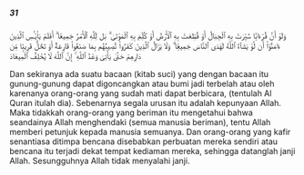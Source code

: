 ##### 31

<span class="ayah">وَلَوْ أَنَّ قُرْءَانًۭا سُيِّرَتْ بِهِ ٱلْجِبَالُ أَوْ قُطِّعَتْ بِهِ ٱلْأَرْضُ أَوْ كُلِّمَ بِهِ ٱلْمَوْتَىٰ ۗ بَل لِّلَّهِ ٱلْأَمْرُ جَمِيعًا ۗ أَفَلَمْ يَا۟يْـَٔسِ ٱلَّذِينَ ءَامَنُوٓا۟ أَن لَّوْ يَشَآءُ ٱللَّهُ لَهَدَى ٱلنَّاسَ جَمِيعًۭا ۗ وَلَا يَزَالُ ٱلَّذِينَ كَفَرُوا۟ تُصِيبُهُم بِمَا صَنَعُوا۟ قَارِعَةٌ أَوْ تَحُلُّ قَرِيبًۭا مِّن دَارِهِمْ حَتَّىٰ يَأْتِىَ وَعْدُ ٱللَّهِ ۚ إِنَّ ٱللَّهَ لَا يُخْلِفُ ٱلْمِيعَادَ</span>

<span class="ayah_translation">Dan sekiranya ada suatu bacaan (kitab suci) yang dengan bacaan itu gunung-gunung dapat digoncangkan atau bumi jadi terbelah atau oleh karenanya orang-orang yang sudah mati dapat berbicara, (tentulah Al Quran itulah dia). Sebenarnya segala urusan itu adalah kepunyaan Allah. Maka tidakkah orang-orang yang beriman itu mengetahui bahwa seandainya Allah menghendaki (semua manusia beriman), tentu Allah memberi petunjuk kepada manusia semuanya. Dan orang-orang yang kafir senantiasa ditimpa bencana disebabkan perbuatan mereka sendiri atau bencana itu terjadi dekat tempat kediaman mereka, sehingga datanglah janji Allah. Sesungguhnya Allah tidak menyalahi janji.</span>
